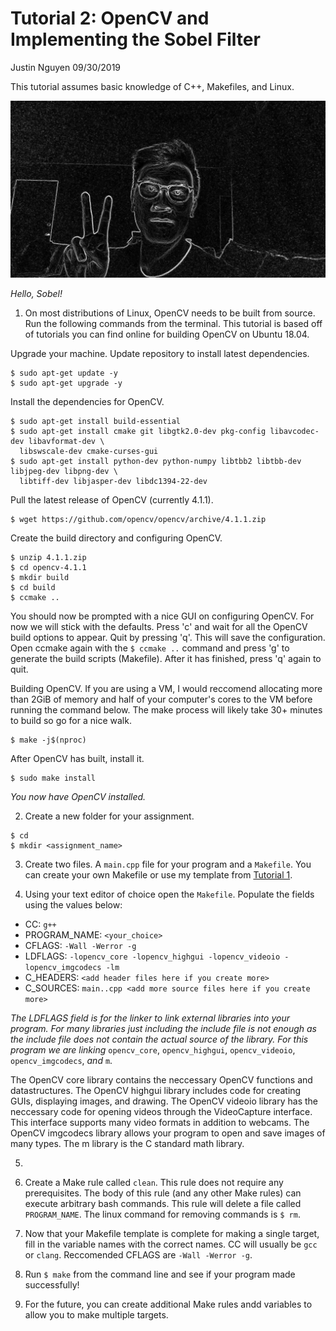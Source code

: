 # Tutorial 2: OpenCV and Implementing the Sobel Filter

Justin Nguyen 09/30/2019

This tutorial assumes basic knowledge of C++, Makefiles, and Linux.

![Hello, Sobel!](media/sobel.png)

_Hello, Sobel!_

1. On most distributions of Linux, OpenCV needs to be built from source. Run the following commands from the terminal. This tutorial is based off of tutorials you can find online for building OpenCV on Ubuntu 18.04.

Upgrade your machine. Update repository to install latest dependencies.

```
$ sudo apt-get update -y
$ sudo apt-get upgrade -y
```

Install the dependencies for OpenCV.

```
$ sudo apt-get install build-essential 
$ sudo apt-get install cmake git libgtk2.0-dev pkg-config libavcodec-dev libavformat-dev \
  libswscale-dev cmake-curses-gui
$ sudo apt-get install python-dev python-numpy libtbb2 libtbb-dev libjpeg-dev libpng-dev \
  libtiff-dev libjasper-dev libdc1394-22-dev
```

Pull the latest release of OpenCV (currently 4.1.1).
 
```
$ wget https://github.com/opencv/opencv/archive/4.1.1.zip
```

Create the build directory and configuring OpenCV.

```
$ unzip 4.1.1.zip
$ cd opencv-4.1.1
$ mkdir build
$ cd build
$ ccmake ..
```

You should now be prompted with a nice GUI on configuring OpenCV. For now we will stick with the defaults. Press 'c' and wait for all the OpenCV build options to appear. Quit by pressing 'q'. This will save the configuration. Open ccmake again with the `$ ccmake ..` command and press 'g' to generate the build scripts (Makefile). After it has finished, press 'q' again to quit.

Building OpenCV. If you are using a VM, I would reccomend allocating more than 2GiB of memory and half of your computer's cores to the VM before running the command below. The make process will likely take 30+ minutes to build so go for a nice walk.

```
$ make -j$(nproc)
```

After OpenCV has built, install it.

```
$ sudo make install
```

_You now have OpenCV installed._

2. Create a new folder for your assignment.

```
$ cd
$ mkdir <assignment_name>
```

3. Create two files. A `main.cpp` file for your program and a `Makefile`. You can create your own Makefile or use my template from [Tutorial 1](https://github.com/justinnuwin/CPE442/blob/master/tutorial1/Makefile).

4. Using your text editor of choice open the `Makefile`. Populate the fields using the values below:

- CC: `g++`
- PROGRAM_NAME: `<your_choice>`
- CFLAGS: `-Wall -Werror -g`
- LDFLAGS: `-lopencv_core -lopencv_highgui -lopencv_videoio -lopencv_imgcodecs -lm`
- C_HEADERS: `<add header files here if you create more>`
- C_SOURCES: `main..cpp <add more source files here if you create more>`

_The LDFLAGS field is for the linker to link external libraries into your program. For many libraries just including the include file is not enough as the include file does *not* contain the actual source of the library. For this program we are linking_ `opencv_core`, `opencv_highgui`, `opencv_videoio`, `opencv_imgcodecs`, _and_ `m`.

The OpenCV core library contains the neccessary OpenCV functions and datastructures. The OpenCV highgui library includes code for creating GUIs, displaying images, and drawing. The OpenCV videoio library has the neccessary code for opening videos through the VideoCapture interface. This interface supports many video formats in addition to webcams. The OpenCV imgcodecs library allows your program to open and save images of many types. The m library is the C standard math library.

5. 

6. Create a Make rule called `clean`. This rule does not require any prerequisites. The body of this rule (and any other Make rules) can execute arbitrary bash commands. This rule will delete a file called `PROGRAM_NAME`. The linux command for removing commands is `$ rm`.

7. Now that your Makefile template is complete for making a single target, fill in the variable names with the correct names. CC will usually be `gcc` or `clang`. Reccomended CFLAGS are `-Wall -Werror -g`. 

8. Run `$ make` from the command line and see if your program made successfully!

9. For the future, you can create additional Make rules andd variables to allow you to make multiple targets.
